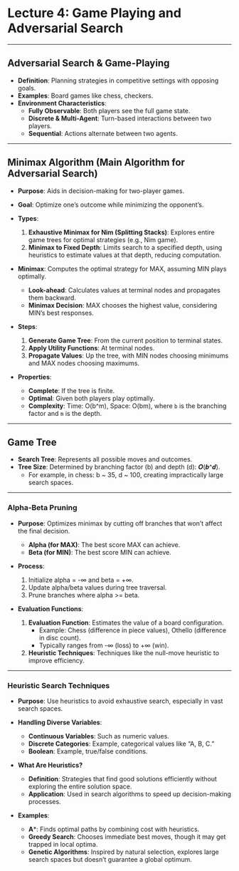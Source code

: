 # Lecture 4: Game Playing and Adversarial Search
---

## Adversarial Search & Game-Playing
- **Definition**: Planning strategies in competitive settings with opposing goals.
- **Examples**: Board games like chess, checkers.
- **Environment Characteristics**:
  - **Fully Observable**: Both players see the full game state.
  - **Discrete & Multi-Agent**: Turn-based interactions between two players.
  - **Sequential**: Actions alternate between two agents.

---

## Minimax Algorithm (Main Algorithm for Adversarial Search)
- **Purpose**: Aids in decision-making for two-player games.
- **Goal**: Optimize one’s outcome while minimizing the opponent’s.
- **Types**:
  1. **Exhaustive Minimax for Nim (Splitting Stacks)**: Explores entire game trees for optimal strategies (e.g., Nim game).
  2. **Minimax to Fixed Depth**: Limits search to a specified depth, using heuristics to estimate values at that depth, reducing computation.
  
- **Minimax**: Computes the optimal strategy for MAX, assuming MIN plays optimally.
  - **Look-ahead**: Calculates values at terminal nodes and propagates them backward.
  - **Minimax Decision**: MAX chooses the highest value, considering MIN’s best responses.

- **Steps**:
  1. **Generate Game Tree**: From the current position to terminal states.
  2. **Apply Utility Functions**: At terminal nodes.
  3. **Propagate Values**: Up the tree, with MIN nodes choosing minimums and MAX nodes choosing maximums.
  
- **Properties**:
  - **Complete**: If the tree is finite.
  - **Optimal**: Given both players play optimally.
  - **Complexity**: Time: O(b^m), Space: O(bm), where `b` is the branching factor and `m` is the depth.

---

## Game Tree
- **Search Tree**: Represents all possible moves and outcomes.
- **Tree Size**: Determined by branching factor (b) and depth (d): 𝑶(𝒃^𝒅).
  - For example, in chess: b ~ 35, d ~ 100, creating impractically large search spaces.

---

### Alpha-Beta Pruning
- **Purpose**: Optimizes minimax by cutting off branches that won’t affect the final decision.
  - **Alpha (for MAX)**: The best score MAX can achieve.
  - **Beta (for MIN)**: The best score MIN can achieve.

- **Process**:
  1. Initialize alpha = -∞ and beta = +∞.
  2. Update alpha/beta values during tree traversal.
  3. Prune branches where alpha >= beta.

- **Evaluation Functions**:
  1. **Evaluation Function**: Estimates the value of a board configuration.
     - Example: Chess (difference in piece values), Othello (difference in disc count).
     - Typically ranges from -∞ (loss) to +∞ (win).
  2. **Heuristic Techniques**: Techniques like the null-move heuristic to improve efficiency.

---

### Heuristic Search Techniques
- **Purpose**: Use heuristics to avoid exhaustive search, especially in vast search spaces.
- **Handling Diverse Variables**:
  - **Continuous Variables**: Such as numeric values.
  - **Discrete Categories**: Example, categorical values like “A, B, C.”
  - **Boolean**: Example, true/false conditions.

- **What Are Heuristics?**
  - **Definition**: Strategies that find good solutions efficiently without exploring the entire solution space.
  - **Application**: Used in search algorithms to speed up decision-making processes.

- **Examples**:
  - **A***: Finds optimal paths by combining cost with heuristics.
  - **Greedy Search**: Chooses immediate best moves, though it may get trapped in local optima.
  - **Genetic Algorithms**: Inspired by natural selection, explores large search spaces but doesn’t guarantee a global optimum.
